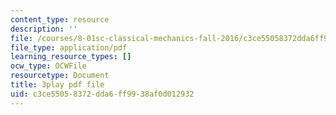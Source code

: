 ```yaml
---
content_type: resource
description: ''
file: /courses/8-01sc-classical-mechanics-fall-2016/c3ce55058372dda6ff9938af0d012932_d9ugFckUBcg.pdf
file_type: application/pdf
learning_resource_types: []
ocw_type: OCWFile
resourcetype: Document
title: 3play pdf file
uid: c3ce5505-8372-dda6-ff99-38af0d012932
---
```

